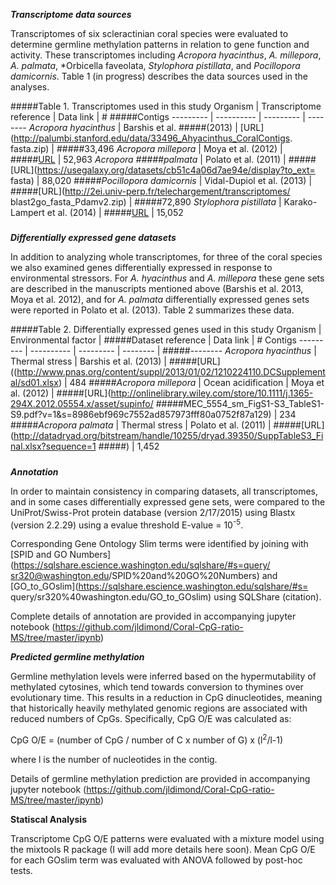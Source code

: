 

_**Transcriptome data sources**_

Transcriptomes of six scleractinian coral species were evaluated to determine germline methylation
patterns in relation to gene function and activity. These transcriptomes including *Acropora
hyacinthus*, *A. millepora*, *A. palmata*, *Orbicella faveolata, *Stylophora pistillata*, and
*Pocillopora damicornis*. Table 1 (in progress) describes the data sources used in the analyses.

#####Table 1. Transcriptomes used in this study Organism | Transcriptome reference | Data link | #
#####Contigs --------- | ---------- | --------- | -------- *Acropora hyacinthus* | Barshis et al.
#####(2013) | [URL](http://palumbi.stanford.edu/data/33496_Ahyacinthus_CoralContigs. fasta.zip) |
#####33,496 *Acropora millepora* | Moya et al. (2012) |
#####[URL](http://www.ncbi.nlm.nih.gov/nuccore?term=74409%5BBioProject%5D) | 52,963 *Acropora
#####palmata* | Polato et al. (2011) |
#####[URL](https://usegalaxy.org/datasets/cb51c4a06d7ae94e/display?to_ext= fasta) | 88,020
#####*Pocillopora damicornis* | Vidal-Dupiol et al. (2013) |
#####[URL](http://2ei.univ-perp.fr/telechargement/transcriptomes/ blast2go_fasta_Pdamv2.zip) |
#####72,890 *Stylophora pistillata* | Karako-Lampert et al. (2014) |
#####[URL](http://data.centrescientifique.mc/Data/454Isotigs.fas.zip) | 15,052
#####


_**Differentially expressed gene datasets**_

In addition to analyzing whole transcriptomes, for three of the coral species we also examined genes
differentially expressed in response to environmental stressors. For *A. hyacinthus* and *A.
millepora* these gene sets are described in the manuscripts mentioned above (Barshis et al. 2013,
Moya et al. 2012), and for *A. palmata* differentially expressed genes sets were reported in Polato
et al. (2013). Table 2 summarizes these data.

#####Table 2. Differentially expressed genes used in this study Organism | Environmental factor |
#####Dataset reference | Data link | # Contigs --------- | ---------- | --------- | -------- |
#####-------- *Acropora hyacinthus* | Thermal stress | Barshis et al. (2013) |
#####[URL]((http://www.pnas.org/content/suppl/2013/01/02/1210224110.DCSupplemental/sd01.xlsx) | 484
#####*Acropora millepora* | Ocean acidification | Moya et al. (2012) |
#####[URL](http://onlinelibrary.wiley.com/store/10.1111/j.1365-294X.2012.05554.x/asset/supinfo/
#####MEC_5554_sm_FigS1-S3_TableS1-S9.pdf?v=1&s=8986ebf969c7552ad857973fff80a0752f87a129) | 234
#####*Acropora palmata* | Thermal stress | Polato et al. (2011) |
#####[URL](http://datadryad.org/bitstream/handle/10255/dryad.39350/SuppTableS3_Final.xlsx?sequence=1
#####) | 1,452
#####


_**Annotation**_

In order to maintain consistency in comparing datasets, all transcriptomes, and in some cases
differentially expressed gene sets, were compared to the UniProt/Swiss-Prot protein database
(version 2/17/2015) using Blastx (version 2.2.29) using a evalue threshold E-value =
10<sup>-5</sup>.

Corresponding Gene Ontology Slim terms were identified by joining with [SPID and GO
Numbers](https://sqlshare.escience.washington.edu/sqlshare/#s=query/
sr320@washington.edu/SPID%20and%20GO%20Numbers) and
[GO_to_GOslim](https://sqlshare.escience.washington.edu/sqlshare/#s=
query/sr320%40washington.edu/GO_to_GOslim) using SQLShare (citation).

Complete details of annotation are provided in accompanying jupyter notebook
(https://github.com/jldimond/Coral-CpG-ratio-MS/tree/master/ipynb)


_**Predicted germline methylation**_

Germline methylation levels were inferred based on the hypermutability of methylated cytosines,
which tend towards conversion to thymines over evolutionary time. This results in a reduction in CpG
dinucleotides, meaning that historically heavily methylated genomic regions are associated with
reduced numbers of CpGs. Specifically, CpG O/E was calculated as:

CpG O/E = (number of CpG / number of C x number of G) x (l<sup>2</sup>/l-1)

where l is the number of nucleotides in the contig.




Details of germline methylation prediction are provided in accompanying jupyter notebook
(https://github.com/jldimond/Coral-CpG-ratio-MS/tree/master/ipynb)

**Statiscal Analysis** 

Transcriptome CpG O/E patterns were evaluated with a mixture model using the mixtools R package (I will add more details here soon). Mean CpG O/E for each GOslim term was evaluated with ANOVA followed by post-hoc tests.

